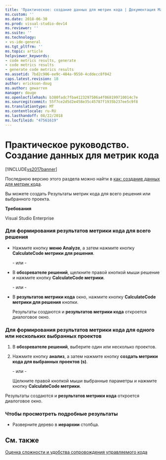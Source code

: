 ```yaml
---
title: 'Практическое: создание данных для метрик кода | Документация Майкрософт'
ms.custom: ''
ms.date: 2018-06-30
ms.prod: visual-studio-dev14
ms.reviewer: ''
ms.suite: ''
ms.technology:
- vs-ide-general
ms.tgt_pltfrm: ''
ms.topic: article
helpviewer_keywords:
- code metrics results, generate
- code metrics results
- generate code metrics results
ms.assetid: 7bd2c906-ee9c-484a-9550-4cddecc8f042
caps.latest.revision: 18
author: erickson-doug
ms.author: gewarren
manager: douge
ms.openlocfilehash: b380fadc7fba4123297506a4f068199710014c7e
ms.sourcegitcommit: 55f7ce2d5d2e458e35c45787f1935b237ee5c9f8
ms.translationtype: MT
ms.contentlocale: ru-RU
ms.lasthandoff: 08/22/2018
ms.locfileid: "47561619"
---
```

# <a name="how-to-generate-code-metrics-data"></a>Практическое руководство. Создание данных для метрик кода
[!INCLUDE[vs2017banner](../includes/vs2017banner.md)]

Последнюю версию этого раздела можно найти в [как: создание данных для метрик кода](https://docs.microsoft.com/visualstudio/code-quality/how-to-generate-code-metrics-data).  
  
Вы можете создать Результаты метрик кода для всего решения или выбранного проекта.  
  
 **Требования**  
  
 Visual Studio Enterprise  
  
### <a name="to-generate-code-metrics-results-for-an-entire-solution"></a>Для формирования результатов метрики кода для всего решения  
  
-   Нажмите кнопку **меню Analyze**, а затем нажмите кнопку **CalculateCode метрики для решения**.  
  
     \- или -  
  
-   В **обозревателе решений**, щелкните правой кнопкой мыши решение и нажмите кнопку **CalculateCode метрики**.  
  
     \- или -  
  
-   В **результатов метрики кода** окно, нажмите кнопку **CalculateCode метрики для решения** кнопки.  
  
     Результаты создаются и **результатов метрики кода** откроется диалоговое окно.  
  
### <a name="to-generate-code-metrics-results-for-one-or-more-selected-projects"></a>Для формирования результатов метрики кода для одного или нескольких выбранных проектов  
  
1.  В **обозревателе решений**, выберите один или несколько проектов.  
  
2.  Нажмите кнопку **анализ**, а затем нажмите кнопку **создать метрики кода для выбранных проектов (s)**.  
  
     \- или -  
  
     Щелкните правой кнопкой мыши выбранные параметры и нажмите кнопку **CalculateCode метрики**.  
  
 Результаты создаются и **результатов метрики кода** откроется диалоговое окно.  
  
### <a name="to-view-the-results-details"></a>Чтобы просмотреть подробные результаты  
  
-   Разверните дерево в **иерархии** столбца.  
  
## <a name="see-also"></a>См. также  
 [Оценка сложности и удобства сопровождения управляемого кода](../code-quality/measuring-complexity-and-maintainability-of-managed-code.md)



